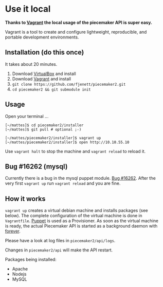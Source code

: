 # Use it local

__Thanks to [Vagrant](http://www.vagrantup.com/) the local usage of the piecemaker API is super easy.__ 

Vagrant is a tool to create and configure lightweight, reproducible, and portable development environments.

## Installation (do this once)

It takes about 20 minutes.

1. Download [VirtualBox](https://www.virtualbox.org/wiki/Downloads) and install
1. Download [Vagrant](http://downloads.vagrantup.com) and install
1. ```git clone https://github.com/fjenett/piecemaker2.git```
1. ```cd piecemaker2 && git submodule init```

## Usage 
Open your terminal ...

```
[~/mattes]$ cd piecemaker2/installer
[~/mattes]$ git pull # optional ;-)

[~/mattes/piecemaker2/installer]$ vagrant up
[~/mattes/piecemaker2/installer]$ open http://10.10.55.10
```

Use ```vagrant halt``` to stop the machine and ```vagrant reload``` to reload it.

## Bug #16262 (mysql)
Currently there is a bug in the mysql puppet module. [Bug #16262](http://projects.puppetlabs.com/issues/16262).
After the very first ```vagrant up``` run ```vagrant reload``` and you are fine.

## How it works
```vagrant up``` creates a virtual debian machine and installs packages (see below).
The complete configuration of the virtual machine is done in ```Vagrantfile```.
[Puppet](https://puppetlabs.com) is used as a Provisioner. As soon as the virtual machine
is ready, the actual Piecemaker API is started as a background daemon with [forever](https://github.com/nodejitsu/forever).

Please have a look at log files in ```piecemaker2/api/logs```. 

Changes in ```piecemaker2/api``` will make the API restart.

Packages being installed:
 * Apache
 * Nodejs
 * MySQL

 
